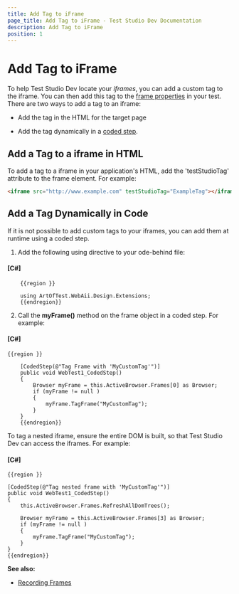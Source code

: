 ```yaml
---
title: Add Tag to iFrame
page_title: Add Tag to iFrame - Test Studio Dev Documentation
description: Add Tag to iFrame
position: 1
---
```

# Add Tag to iFrame #

To help Test Studio Dev locate your _iframes_, you can add a custom tag to the iframe. You can then add this tag to the <a href="/features/recorder/specific-recording-scenario/frames" target="_blank">frame properties</a> in your test. There are two ways to add a tag to an iframe:

* Add the tag in the HTML for the target page

* Add the tag dynamically in a <a href="/code-in-test/features-in-code#Coded-Step" target="_blank">coded step</a>.

## Add a Tag to a iframe in HTML ##

To add a tag to a iframe in your application's HTML, add the 'testStudioTag' attribute to the frame element. For example:

```HTML
<iframe src="http://www.example.com" testStudioTag="ExampleTag"></iframe>
```

## Add a Tag Dynamically in Code ##

If it is not possible to add custom tags to your iframes, you can add them at runtime using a coded step.

1. Add the following using directive to your ode-behind file:

#### __[C#]__

		{{region }}

		using ArtOfTest.WebAii.Design.Extensions;
		{{endregion}}

2. Call the **myFrame()** method on the frame object in a coded step. For example:

#### __[C#]__

	{{region }}

		[CodedStep(@"Tag Frame with 'MyCustomTag'")]
		public void WebTest1_CodedStep()
		{
			Browser myFrame = this.ActiveBrowser.Frames[0] as Browser;
			if (myFrame != null )
			{
				myFrame.TagFrame("MyCustomTag");
			}          
		}
		{{endregion}}

To tag a nested iframe, ensure the entire DOM is built, so that Test Studio Dev can access the iframes. For example:

#### __[C#]__

	{{region }}	

	[CodedStep(@"Tag nested frame with 'MyCustomTag'")]
	public void WebTest1_CodedStep()
	{
		this.ActiveBrowser.Frames.RefreshAllDomTrees();
	
		Browser myFrame = this.ActiveBrowser.Frames[3] as Browser;
		if (myFrame != null )
		{
			myFrame.TagFrame("MyCustomTag");
		}
	}
	{{endregion}}

__See also:__

* <a href="/features/recorder/specific-recording-scenario/frames" target="_blank">Recording Frames</a>